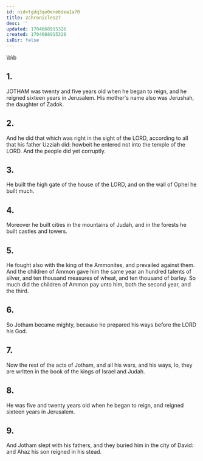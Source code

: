 ```yaml
---
id: nidvtgdq3qo0ene6dea1a70
title: 2chronicles27
desc: ''
updated: 1704668915326
created: 1704668915326
isDir: false
---
```

\b\b
## 1.
JOTHAM was twenty and five years old when he began to reign, and he reigned sixteen years in Jerusalem.  His mother's name also was Jerushah, the daughter of Zadok.
## 2.
And he did that which was right in the sight of the LORD, according to all that his father Uzziah did: howbeit he entered not into the temple of the LORD.  And the people did yet corruptly.
## 3.
He built the high gate of the house of the LORD, and on the wall of Ophel he built much.
## 4.
Moreover he built cities in the mountains of Judah, and in the forests he built castles and towers.
## 5.
He fought also with the king of the Ammonites, and prevailed against them.  And the children of Ammon gave him the same year an hundred talents of silver, and ten thousand measures of wheat, and ten thousand of barley.  So much did the children of Ammon pay unto him, both the second year, and the third.
## 6.
So Jotham became mighty, because he prepared his ways before the LORD his God.
## 7.
Now the rest of the acts of Jotham, and all his wars, and his ways, lo, they are written in the book of the kings of Israel and Judah.
## 8.
He was five and twenty years old when he began to reign, and reigned sixteen years in Jerusalem.
## 9.
And Jotham slept with his fathers, and they buried him in the city of David: and Ahaz his son reigned in his stead.
